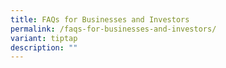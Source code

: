 ```yaml
---
title: FAQs for Businesses and Investors
permalink: /faqs-for-businesses-and-investors/
variant: tiptap
description: ""
---
```

